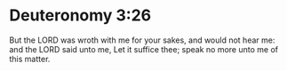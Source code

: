 # Deuteronomy 3:26

But the LORD was wroth with me for your sakes, and would not hear me: and the LORD said unto me, Let it suffice thee; speak no more unto me of this matter.
